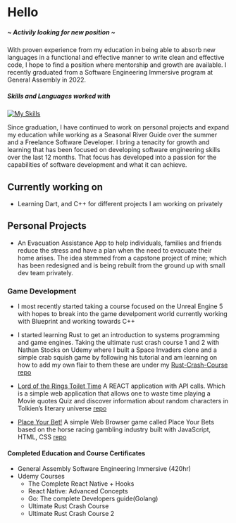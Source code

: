 # Hello
##### ~ Activily looking for new position ~
With proven experience from my education in being able to absorb new languages in a functional and effective manner to write clean and effective code, I hope to find a position where mentorship and growth are available.
I recently graduated from a Software Engineering Immersive program at General Assembly in 2022.


##### Skills and Languages worked with
[![My Skills](https://skillicons.dev/icons?i=html,css,js,react,express,postgres,py,django,go,rust,git,github&perline=4)](https://skillicons.dev)

Since graduation, I have continued to work on personal projects and expand my education while working as a Seasonal River Guide over the summer and a Freelance Software Developer. I bring a tenacity for growth and learning that has been focused on developing software engineering skills over the last 12 months. That focus has developed into a passion for the capabilities of software development and what it can achieve.

## Currently working on
- Learning Dart, and C++ for different projects I am working on privately

##  Personal Projects 

- An Evacuation Assistance App to help individuals, families and friends reduce the stress and have a plan when the need to evacuate their home arises. The idea stemmed from a capstone project of mine; which has been redesigned and is being rebuilt from the ground up with small dev team privately.

### Game Development
- I most recently started taking a course focused on the Unreal Engine 5 with hopes to break into the game develpoment world currently working with Blueprint and working towards C++

- I started learning Rust to get an introduction to systems programming and game engines. Taking the ultimate rust crash course 1 and 2 with Nathan Stocks on Udemy where I built a Space Invaders clone and a simple crab squish game by following his tutorial and am learning on how to add my own flair to them these are under my [Rust-Crash-Course repo](https://github.com/rybaier/Rust-crash-course) 

- [Lord of the Rings Toilet Time](https://lotr-toilet-time.netlify.app/) A REACT application with API calls. Which is a simple web application that allows one to waste time playing a Movie quotes Quiz and discover information about random characters in Tolkien’s literary universe [repo](https://github.com/rybaier/LOTR-TT-React-API)
- [Place Your Bet!](https://rybaier.github.io/Place-Your-Bets/) A simple Web Browser game called Place Your Bets based on the horse racing gambling industry built with JavaScript, HTML, CSS [repo](https://github.com/rybaier/Place-Your-Bets)

#### Completed Education and Course Certificates 
- General Assembly Software Engineering Immersive (420hr) 
- Udemy Courses
    - The Complete React Native + Hooks
    - React Native: Advanced Concepts 
    - Go: The complete Developers guide(Golang) 
    - Ultimate Rust Crash Course
    - Ultimate Rust Crash Course 2


